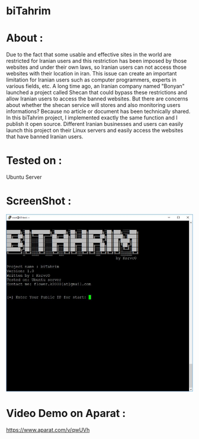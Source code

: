 # biTahrim

# About :
Due to the fact that some usable and effective sites in the world are restricted for Iranian users and this restriction has been imposed by those websites and under their own laws, so Iranian users can not access those websites with their location in iran. This issue can create an important limitation for Iranian users such as computer programmers, experts in various fields, etc. A long time ago, an Iranian company named "Bonyan" launched a project called Shecan that could bypass these restrictions and allow Iranian users to access the banned websites. But there are concerns about whether the shecan service will stores and also monitoring users informations? Because no article or document has been technically shared. In this biTahrim project, I implemented exactly the same function and I publish it open source. Different Iranian businesses and users can easily launch this project on their Linux servers and easily access the websites that have banned Iranian users.

# Tested on :
Ubuntu Server

# ScreenShot :
![ScreenShot](https://raw.githubusercontent.com/ksrvco/biTahrim/main/biTahrim-shot.JPG)


# Video Demo on Aparat :
https://www.aparat.com/v/qwUVh